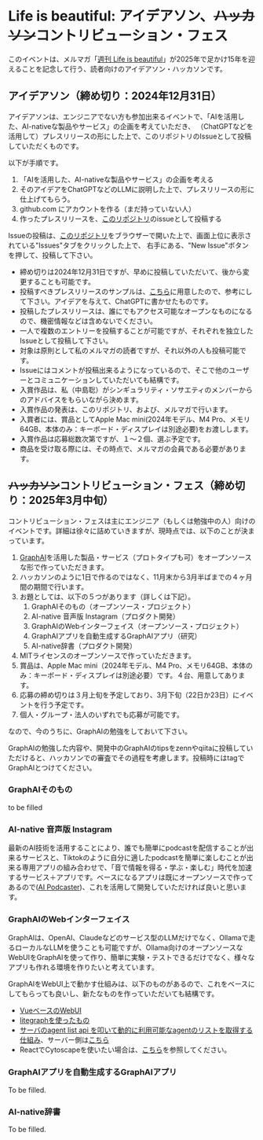 # Life is beautiful: アイデアソン、~~ハッカソン~~コントリビューション・フェス

このイベントは、メルマガ「[週刊 Life is beautiful](https://www.mag2.com/m/0001323030)」が2025年で足かけ15年を迎えることを記念して行う、読者向けのアイデアソン・ハッカソンです。

## アイデアソン（締め切り：2024年12月31日）

アイデアソンは、エンジニアでない方も参加出来るイベントで、「AIを活用した、AI-nativeな製品やサービス」の企画を考えていただき、
（ChatGPTなどを活用して）プレスリリースの形にした上で、このリポジトリのIssueとして投稿していただくものです。

以下が手順です。

1. 「AIを活用した、AI-nativeな製品やサービス」の企画を考える
2. そのアイデアをChatGPTなどのLLMに説明した上で、プレスリリースの形に仕上げてもらう。
3. github.com にアカウントを作る（まだ持っていない人）
4. 作ったプレスリリースを、[このリポジトリ](https://github.com/snakajima/life-is-beautiful)のissueとして投稿する

Issueの投稿は、[このリポジトリ](https://github.com/snakajima/life-is-beautiful)をブラウザーで開いた上で、画面上位に表示されている"Issues"タブをクリックした上で、
右手にある、"New Issue"ボタンを押して、投稿して下さい。

- 締め切りは2024年12月31日ですが、早めに投稿していただいて、後から変更することも可能です。
- 投稿すべきプレスリリースのサンプルは、[こちら](https://github.com/snakajima/life-is-beautiful/issues/1)に用意したので、参考にして下さい。アイデアを与えて、ChatGPTに書かせたものです。
- 投稿したプレスリリースは、誰にでもアクセス可能なオープンなものになるので、機密情報などは含めないでください。
- 一人で複数のエントリーを投稿することが可能ですが、それぞれを独立したIssueとして投稿して下さい。
- 対象は原則として私のメルマガの読者ですが、それ以外の人も投稿可能です。
- Issueにはコメントが投稿出来るようになっているので、そこで他のユーザーとコミュニケーションしていただいても結構です。
- 入賞作品は、私（中島聡）がシンギュラリティ・ソサエティのメンバーからのアドバイスをもらいながら決めます。
- 入賞作品の発表は、このリポジトリ、および、メルマガで行います。
- 入賞者には、賞品としてApple Mac mini(2024年モデル、M4 Pro、メモリ64GB、本体のみ：キーボード・ディスプレイは別途必要)をお渡しします。
- 入賞作品は応募総数次第ですが、１〜２個、選ぶ予定です。
- 商品を受け取る際には、その時点で、メルマガの会員である必要があります。

## ~~ハッカソン~~コントリビューション・フェス（締め切り：2025年3月中旬）

コントリビューション・フェスは主にエンジニア（もしくは勉強中の人）向けのイベントです。詳細は徐々に詰めていきますが、現時点では、以下のことが決まっています。

1. [GraphAI](https://github.com/receptron/graphai)を活用した製品・サービス（プロトタイプも可）をオープンソースな形で作っていただきます。
2. ハッカソンのように1日で作るのではなく、11月末から3月半ばまでの４ヶ月間の期間で行います。
3. お題としては、以下の５つがあります（詳しくは下記）。
   1. GraphAIそのもの（オープンソース・プロジェクト）
   2. AI-native 音声版 Instagram（プロダクト開発）
   3. GraphAIのWebインターフェイス（オープンソース・プロジェクト）
   4. GraphAIアプリを自動生成するGraphAIアプリ（研究）
   5. AI-native辞書（プロダクト開発）
5. MITライセンスのオープンソースで作っていただきます。
6. 賞品は、Apple Mac mini（2024年モデル、M4 Pro、メモリ64GB、本体のみ：キーボード・ディスプレイは別途必要）です。４台、用意してあります。
7. 応募の締め切りは３月上旬を予定しており、3月下旬（22日か23日）にイベントを行う予定です。
8. 個人・グループ・法人のいずれでも応募が可能です。

なので、今のうちに、GraphAIの勉強をしておいて下さい。

GraphAIの勉強した内容や、開発中のGraphAIのtipsをzennやqiitaに投稿していただけると、ハッカソンでの審査でその過程を考慮します。投稿時にはtagでGraphAIとつけてください。

### GraphAIそのもの

to be filled

### AI-native 音声版 Instagram

最新のAI技術を活用することにより、誰でも簡単にpodcastを配信することが出来るサービスと、Tiktokのように自分に適したpodcastを簡単に楽しむことが出来る専用アプリの組み合わせで、「音で情報を得る・学ぶ・楽しむ」時代を加速するサービス＋アプリです。ベースになるアプリは既にオープンソースで作ってあるので([AI Podcaster](https://github.com/snakajima/ai-podcaster))、これを活用して開発していただければ良いと思います。

### GraphAIのWebインターフェイス

GraphAIは、OpenAI、Claudeなどのサービス型のLLMだけでなく、Ollamaで走るローカルなLLMを使うことも可能ですが、Ollama向けのオープンソースなWebUIをGraphAIを使って作り、簡単に実験・テストできるだけでなく、様々なアプリも作れる環境を作りたいと考えています。

GraphAIをWebUI上で動かす仕組みは、以下のものがあるので、これをベースにしてもらっても良いし、新たなものを作っていただいても結構です。
- [VueベースのWebUI](https://github.com/receptron/graphai-demo-web)
- [litegraphを使ったもの](https://github.com/receptron/graphai-litegraph)
- [サーバのagent list api を叩いて動的に利用可能なagentのリストを取得する仕組み](https://github.com/receptron/graphai-playground)、サーバー側は[こちら](https://github.com/receptron/graphai-agent-server)
- ReactでCytoscapeを使いたい場合は、[こちら](https://github.com/receptron/graphai-utils/tree/main/packages/react-cytoscape)を参照してください。 
### GraphAIアプリを自動生成するGraphAIアプリ

To be filled.

### AI-native辞書

To be filled.



